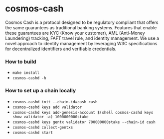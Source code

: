 # cosmos-cash

Cosmos Cash is a protocol designed to be regulatory compliant that offers the same guarantees as traditional banking systems. Features that enable these guarantees are KYC (Know your customer), AML (Anti-Money Laundering) tracking, FAFT travel rule, and identity management. We use a novel approach to identity management by leveraging W3C specifications for decentralized identifiers and verifiable credentials.

### How to build

- `make install`
- `cosmos-cashd -h`

### How to set up a chain locally

- `cosmos-cashd init --chain-id=cash cash`
- `cosmos-cashd keys add validator`
- `cosmos-cashd keys add-genesis-account $(shell cosmos-cashd keys show validator -a) 1000000000stake`
- `cosmos-cashd keys gentx validator 700000000stake --chain-id cash`
- `cosmos-cashd collect-gentxs`
- `cosmos-cashd start`

